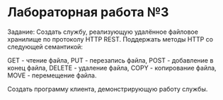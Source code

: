 # Лабораторная работа №3
Задание: Создать службу, реализующую удалённое файловое хранилище по протоколу HTTP REST. Поддержать методы HTTP со следующей семантикой: 

GET - чтение файла, PUT - перезапись файла, POST - добавление в конец файла, DELETE - удаление файла, COPY - копирование файла, MOVE - перемещение файла. 

Создать программу клиента, демонстрирующую работу службы.

